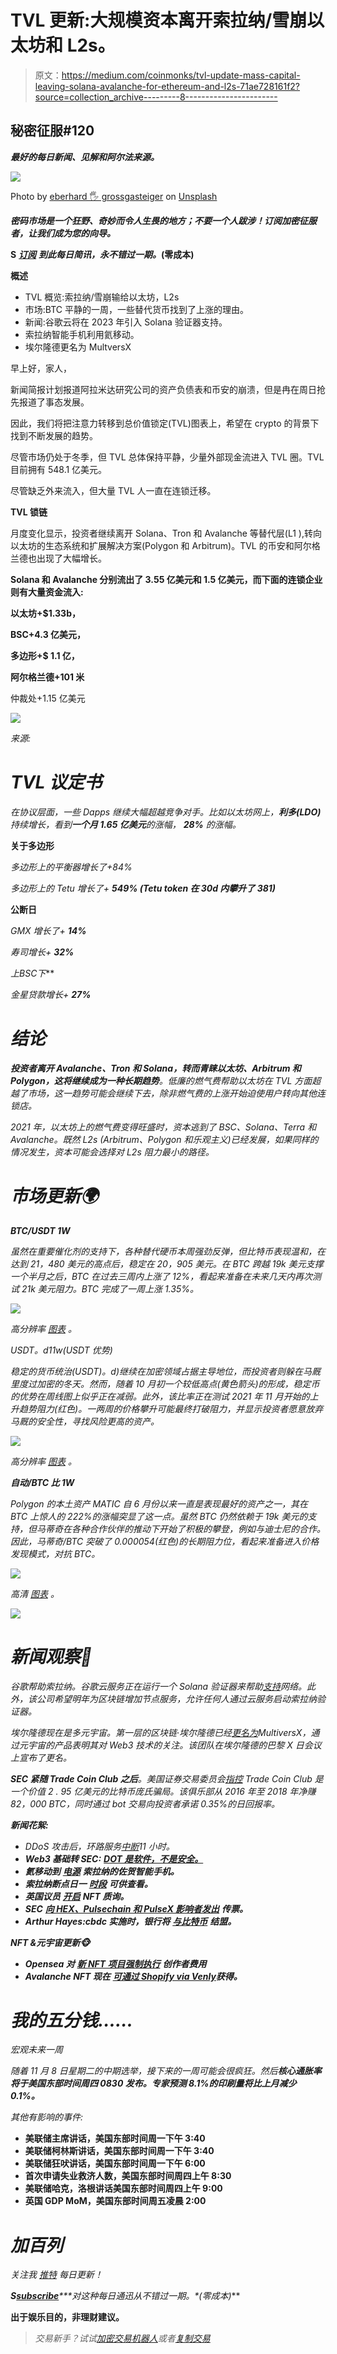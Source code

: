 # TVL 更新:大规模资本离开索拉纳/雪崩以太坊和 L2s。

> 原文：<https://medium.com/coinmonks/tvl-update-mass-capital-leaving-solana-avalanche-for-ethereum-and-l2s-71ae728161f2?source=collection_archive---------8----------------------->

## 秘密征服#120

***最好的每日新闻、见解和阿尔法来源。***

![](img/736b797495d69393e875f8ff11ad5694.png)

Photo by [eberhard 🖐 grossgasteiger](https://unsplash.com/@eberhardgross?utm_source=medium&utm_medium=referral) on [Unsplash](https://unsplash.com?utm_source=medium&utm_medium=referral)

***密码市场是一个狂野、奇妙而令人生畏的地方；不要一个人跋涉！订阅加密征服者，让我们成为您的向导。***

**S** [***订阅***](https://tradergabi.substack.com/subscribe?) ***到此每日简讯，永不错过一期。*(零成本)**

**概述**

*   TVL 概览:索拉纳/雪崩输给以太坊，L2s
*   市场:BTC 平静的一周，一些替代货币找到了上涨的理由。
*   新闻:谷歌云将在 2023 年引入 Solana 验证器支持。
*   索拉纳智能手机利用氦移动。
*   埃尔隆德更名为 MultversX

早上好，家人，

新闻简报计划报道阿拉米达研究公司的资产负债表和币安的崩溃，但是冉在周日抢先报道了事态发展。

因此，我们将把注意力转移到总价值锁定(TVL)图表上，希望在 crypto 的背景下找到不断发展的趋势。

尽管市场仍处于冬季，但 TVL 总体保持平静，少量外部现金流进入 TVL 圈。TVL 目前拥有 548.1 亿美元。

尽管缺乏外来流入，但大量 TVL 人一直在连锁迁移。

**TVL 锁链**

月度变化显示，投资者继续离开 Solana、Tron 和 Avalanche 等替代层(L1 ),转向以太坊的生态系统和扩展解决方案(Polygon 和 Arbitrum)。TVL 的币安和阿尔格兰德也出现了大幅增长。

**Solana 和 Avalanche 分别流出了 3.55 亿美元和 1.5 亿美元，而下面的连锁企业则有大量资金流入:**

**以太坊+$1.33b，**

**BSC+4.3 亿美元，**

**多边形+$ 1.1 亿，**

**阿尔格兰德+101 米**

仲裁处+1.15 亿美元

![](img/1ab63af235a6838450fb7df071e2c020.png)

*来源:*[](https://defillama.com/chain/Algorand?currency=USD)

# *TVL 议定书*

*在协议层面，一些 Dapps 继续大幅超越竞争对手。比如以太坊网上，**利多(LDO)** 持续增长，看到**一个月 1.65 亿美元**的涨幅， **28%** 的涨幅。*

****关于多边形****

*多边形上的平衡器增长了+84%*

*多边形上的 Tetu 增长了+ **549% (Tetu token 在 30d 内攀升了 381)***

****公断日****

*GMX 增长了+ **14%***

*寿司增长+ **32%***

***上*BSC*下***

*金星贷款增长+ **27%***

# *结论*

***投资者离开 Avalanche、Tron 和 Solana，转而青睐以太坊、Arbitrum 和 Polygon，这将继续成为一种长期趋势**。低廉的燃气费帮助以太坊在 TVL 方面超越了市场，这一趋势可能会继续下去，除非燃气费的上涨开始迫使用户转向其他连锁店。*

*2021 年，以太坊上的燃气费变得旺盛时，资本逃到了 BSC、Solana、Terra 和 Avalanche。既然 L2s (Arbitrum、Polygon 和乐观主义)已经发展，如果同样的情况发生，资本可能会选择对 L2s 阻力最小的路径。*

# *市场更新🌍*

***BTC/USDT 1W***

*虽然在重要催化剂的支持下，各种替代硬币本周强劲反弹，但比特币表现温和，在达到 21，480 美元的高点后，稳定在 20，905 美元。在 BTC 跨越 19k 美元支撑一个半月之后，BTC 在过去三周内上涨了 12%，看起来准备在未来几天内再次测试 21k 美元阻力。BTC 完成了一周上涨 1.35%。*

*![](img/2e63d2f464b64981071459e05799e87f.png)*

**高分辨率* [*图表*](https://www.tradingview.com/x/vSJ9SRTj/) 。*

*USDT。d11w(USDT 优势)*

*稳定的货币统治(USDT)。d)继续在加密领域占据主导地位，而投资者则躲在马厩里度过加密的冬天。然而，随着 10 月初一个较低高点(黄色箭头)的形成，稳定币的优势在周线图上似乎正在减弱。此外，该比率正在测试 2021 年 11 月开始的上升趋势阻力(红色)。一两周的价格攀升可能最终打破阻力，并显示投资者愿意放弃马厩的安全性，寻找风险更高的资产。*

*![](img/c5d3d12ec1e11ec45452ca279e2e2fae.png)*

**高分辨率* [*图表*](https://www.tradingview.com/x/ezbR1k8Y/) 。*

***自动/BTC 比 1W***

*Polygon 的本土资产 MATIC 自 6 月份以来一直是表现最好的资产之一，其在 BTC 上惊人的 222%的涨幅突显了这一点。虽然 BTC 仍然依赖于 19k 美元的支持，但马蒂奇在各种合作伙伴的推动下开始了积极的攀登，例如与迪士尼的合作。因此，马蒂奇/BTC 突破了 0.000054(红色)的长期阻力位，看起来准备进入价格发现模式，对抗 BTC。*

*![](img/63028e53d9dc79626f2c2ea877dac313.png)*

**高清* [*图表*](https://www.tradingview.com/x/E41ZK7xo/) 。*

*![](img/baa524405b68f47cbba5edd127259d5b.png)*

# *新闻观察📰*

*谷歌帮助索拉纳。谷歌云服务正在运行一个 Solana 验证器来帮助[支持](https://twitter.com/googlecloud/status/1588912775291609093?s=20&t=RTm67u8fItx73W8ayDdxvw)网络。此外，该公司希望明年为区块链增加节点服务，允许任何人通过云服务启动索拉纳验证器。*

*埃尔隆德现在是多元宇宙。第一层的区块链·埃尔隆德已经[更名为](https://twitter.com/beniaminmincu/status/1588162448103612416?s=20&t=D5lCMc8SyrLtDuPqJbmSnA)MultiversX，通过元宇宙的产品表明其对 Web3 技术的关注。该团队在埃尔隆德的巴黎 X 日会议上宣布了更名。*

***SEC 紧随 Trade Coin Club 之后**。美国证券交易委员会[指控](https://twitter.com/PamelaH27688333/status/1588845914990424064?s=20&t=D5lCMc8SyrLtDuPqJbmSnA) Trade Coin Club 是一个价值 2 . 95 亿美元的比特币庞氏骗局。该俱乐部从 2016 年至 2018 年净赚 82，000 BTC，同时通过 bot 交易向投资者承诺 0.35%的日回报率。*

***新闻花絮:***

*   *DDoS 攻击后，环路服务[中断](https://twitter.com/loopringorg/status/1589034582242099200?s=20&t=MLbzMoWLHB-2J0fXO49pzA)11 小时。*
*   ***Web3 基础转 SEC:** [**DOT 是软件，不是安全。**](https://cointelegraph.com/news/web3-foundation-makes-bold-claim-to-sec-dot-is-not-a-security-it-is-merely-software)*
*   ***氦移动到** [**电源**](https://twitter.com/SolanaConf/status/1589268878408167425?s=20&t=D5lCMc8SyrLtDuPqJbmSnA) **索拉纳的佐贺智能手机。***
*   ***索拉纳断点日一** [**时段**](https://twitter.com/SolanaConf/status/1589032088610963456?s=20&t=OAjMfhHqbqNimypjCTUxnA) **可供查看。***
*   ***英国议员** [**开启**](https://twitter.com/Cointelegraph/status/1588688045166952451?s=20&t=D5lCMc8SyrLtDuPqJbmSnA) **NFT 质询。***
*   ***SEC** [**向 HEX、Pulsechain 和 PulseX 影响者发出**](https://cointelegraph.com/news/sec-issues-subpoena-to-influencers-promoting-hex-pulsechain-and-pulsex) **传票。***
*   ***Arthur Hayes:cbdc 实施时，银行将** [**与比特币**](https://cointelegraph.com/news/buying-bitcoin-will-quickly-vanish-when-cbdcs-launch-arthur-hayes) **结盟。***

***NFT &元宇宙更新🐵***

*   ***Opensea 对** [**新 NFT 项目强制执行**](https://opensea.io/blog/announcements/on-creator-fees/) **创作者费用***
*   ***Avalanche NFT 现在** [**可通过 Shopify via Venly**](https://twitter.com/avalancheavax/status/1587882315329728513?s=20&t=D5lCMc8SyrLtDuPqJbmSnA)**获得。***

# ***我的五分钱……***

*宏观未来一周*

*随着 11 月 8 日星期二的中期选举，接下来的一周可能会很疯狂。然后**核心通胀率将于美国东部时间周四 0830 发布。专家预测 8.1%的印刷量将比上月减少 0.1%。***

*其他有影响的事件:*

*   **美联储主席讲话，美国东部时间周一下午 3:40**
*   **美联储柯林斯讲话，美国东部时间周一下午 3:40**
*   **美联储狂吠讲话，美国东部时间周一下午 6:00**
*   **首次申请失业救济人数，美国东部时间周四上午 8:30**
*   **美联储哈克，洛根讲话美国东部时间周四上午 9:00**
*   **英国 GDP MoM，美国东部时间周五凌晨 2:00**

# *加百列*

**关注我* [*推特*](https://twitter.com/web3_gabri) *每日更新！**

***S**[***subscribe***](https://tradergabi.substack.com/subscribe?)***对这种每日通迅从不错过一期。*(零成本)***

**出于娱乐目的，非理财建议。**

> *交易新手？试试[加密交易机器人](/coinmonks/crypto-trading-bot-c2ffce8acb2a)或者[复制交易](/coinmonks/top-10-crypto-copy-trading-platforms-for-beginners-d0c37c7d698c)*
